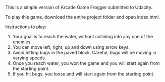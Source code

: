 This is a simple version of Arcade Game Frogger submitted to Udacity.

To play this game, download the entire project folder and open index.html. 

Instructions to play:

1. Your goal is to reach the water, without colliding into any one of the enemies.
2. You can move left, right, up and down using arrow keys.
3. Avoid hitting bugs in the paved block. Careful, bugs will be moving in varying speeds.
4. Once you reach water, you won the game and you will start again from the starting point.
5. If you hit bugs, you loose and will start again from the starting point.

